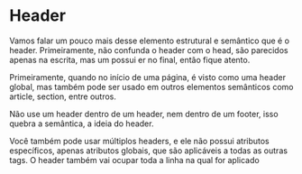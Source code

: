 
# Header 

Vamos falar um pouco mais desse elemento estrutural e semântico que é o header. Primeiramente, não confunda o header com o head, são parecidos apenas na escrita, mas um possui er no final, então fique atento.

Primeiramente, quando no início de uma página, é visto como uma header global, mas também pode ser usado em outros elementos semânticos como article, section, entre outros.

Não use um header dentro de um header, nem dentro de um footer, isso quebra a semântica, a ideia do header.

Você também pode usar múltiplos headers, e ele não possui atributos específicos, apenas atributos globais, que são aplicáveis a todas as outras tags. O header também vai ocupar toda a linha na qual for aplicado